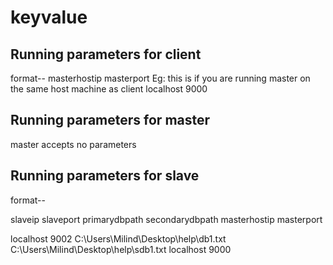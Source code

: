 # keyvalue


Running parameters for client
------------------------------

format-- 
masterhostip masterport
Eg: this is if you are running master on the same host machine as client
localhost 9000

Running parameters for master
-----------------------------
master accepts no parameters

Running parameters for slave
----------------------------
format--

slaveip slaveport primarydbpath secondarydbpath masterhostip masterport

localhost 9002 C:\\Users\\Milind\\Desktop\\help\\db1.txt C:\\Users\\Milind\\Desktop\\help\\sdb1.txt localhost 9000
